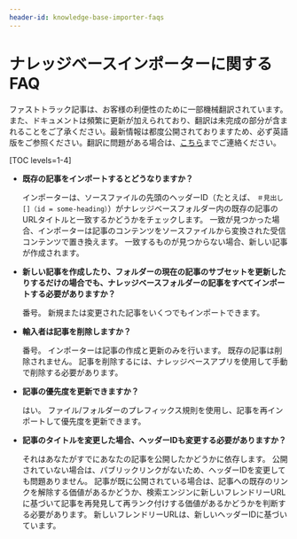```yaml
---
header-id: knowledge-base-importer-faqs
---
```


# ナレッジベースインポーターに関するFAQ

<p class="alert alert-info"><span class="wysiwyg-color-blue120">ファストトラック記事は、お客様の利便性のために一部機械翻訳されています。また、ドキュメントは頻繁に更新が加えられており、翻訳は未完成の部分が含まれることをご了承ください。最新情報は都度公開されておりますため、必ず英語版をご参照ください。翻訳に問題がある場合は、<a href="mailto:support-content-jp@liferay.com">こちら</a>までご連絡ください。</span></p>

[TOC levels=1-4]

  - **既存の記事をインポートするとどうなりますか？**

    インポーターは、ソースファイルの先頭のヘッダーID（たとえば、 `＃見出し[]（id = some-heading）`）がナレッジベースフォルダー内の既存の記事のURLタイトルと一致するかどうかをチェックします。 一致が見つかった場合、インポーターは記事のコンテンツをソースファイルから変換された受信コンテンツで置き換えます。 一致するものが見つからない場合、新しい記事が作成されます。

  - **新しい記事を作成したり、フォルダーの現在の記事のサブセットを更新したりするだけの場合でも、ナレッジベースフォルダーの記事をすべてインポートする必要がありますか？**

    番号。 新規または変更された記事をいくつでもインポートできます。

  - **輸入者は記事を削除しますか？**

    番号。 インポーターは記事の作成と更新のみを行います。 既存の記事は削除されません。 記事を削除するには、ナレッジベースアプリを使用して手動で削除する必要があります。

  - **記事の優先度を更新できますか？**

    はい。 ファイル/フォルダーのプレフィックス規則を使用し、記事を再インポートして優先度を更新できます。

  - **記事のタイトルを変更した場合、ヘッダーIDも変更する必要がありますか？**

    それはあなたがすでにあなたの記事を公開したかどうかに依存します。 公開されていない場合は、パブリックリンクがないため、ヘッダーIDを変更しても問題ありません。 記事が既に公開されている場合は、記事への既存のリンクを解除する価値があるかどうか、検索エンジンに新しいフレンドリーURLに基づいて記事を再発見して再ランク付けする価値があるかどうかを判断する必要があります。 新しいフレンドリーURLは、新しいヘッダーIDに基づいています。

